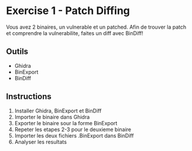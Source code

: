# Exercise 1 - Patch Diffing

Vous avez 2 binaires, un vulnerable et un patched. Afin de trouver la patch et comprendre la vulnerabilite, faites un diff avec BinDiff!

## Outils

* Ghidra
* BinExport
* BinDiff

## Instructions

1. Installer Ghidra, BinExport et BinDiff
2. Importer le binaire dans Ghidra
3. Exporter le binaire sour la forme BinExport
4. Repeter les etapes 2-3 pour le deuxieme binaire
5. Importer les deux fichiers .BinExport dans BinDiff
6. Analyser les resultats 
